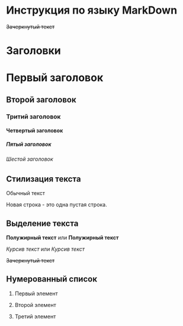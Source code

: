 # Инструкция по языку MarkDown
~~Зачеркнутый текст~~
# Заголовки

# Первый заголовок
## Второй заголовок
### Тритий заголовок 
#### Четвертый заголовок
##### Пятый заголовок
###### Шестой заголовок

## Стилизация текста 
Обычный текст

Новая строка - это одна пустая строка.

## Выделение текста
**Полужирный текст** или __Полужирный текст__

*Курсив текст* или _Курсив текст_

~~Зачеркнутый текст~~

## Нумерованный список

1. Первый элемент

2. Второй элемент 

3. Третий элемент
